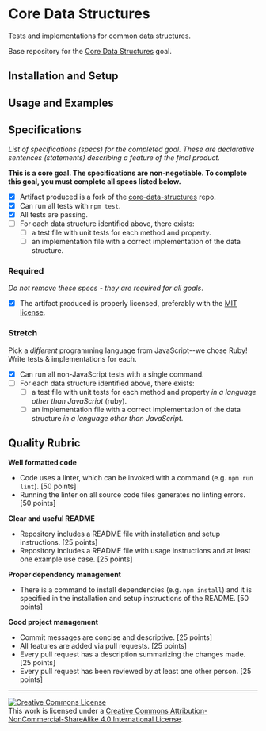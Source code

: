 # Core Data Structures

Tests and implementations for common data structures.

Base repository for the [Core Data Structures](https://github.com/GuildCrafts/web-development-js/issues/128) goal.

## Installation and Setup

## Usage and Examples

## Specifications

_List of specifications (specs) for the completed goal. These are declarative sentences (statements) describing a feature of the final product._

**This is a core goal. The specifications are non-negotiable. To complete this goal, you must complete all specs listed below.**

- [X] Artifact produced is a fork of the [core-data-structures][core-data-structures] repo.
- [X] Can run all tests with `npm test`.
- [X] All tests are passing.
- [ ] For each data structure identified above, there exists:
  - [ ] a test file with unit tests for each method and property.
  - [ ] an implementation file with a correct implementation of the data structure.

### Required

_Do not remove these specs - they are required for all goals_.

- [X] The artifact produced is properly licensed, preferably with the [MIT license][mit-license].

### Stretch

Pick a _different_ programming language from JavaScript--we chose Ruby! Write tests & implementations for each.

- [X] Can run all non-JavaScript tests with a single command.
- [ ] For each data structure identified above, there exists:
  - [ ] a test file with unit tests for each method and property _in a language other than JavaScript_ (ruby).
  - [ ] an implementation file with a correct implementation of the data structure _in a language other than JavaScript_.

## Quality Rubric

**Well formatted code**
- Code uses a linter, which can be invoked with a command (e.g. `npm run lint`). [50 points]
- Running the linter on all source code files generates no linting errors. [50 points]

**Clear and useful README**
- Repository includes a README file with installation and setup instructions. [25 points]
- Repository includes a README file with usage instructions and at least one example use case. [25 points]

**Proper dependency management**
- There is a command to install dependencies (e.g. `npm install`) and it is specified in the installation and setup instructions of the README. [50 points]

**Good project management**
- Commit messages are concise and descriptive. [25 points]
- All features are added via pull requests. [25 points]
- Every pull request has a description summarizing the changes made. [25 points]
- Every pull request has been reviewed by at least one other person. [25 points]

---

<!-- LICENSE -->

<a rel="license" href="http://creativecommons.org/licenses/by-nc-sa/4.0/"><img alt="Creative Commons License" style="border-width:0" src="https://i.creativecommons.org/l/by-nc-sa/4.0/80x15.png" /></a>
<br />This work is licensed under a <a rel="license" href="http://creativecommons.org/licenses/by-nc-sa/4.0/">Creative Commons Attribution-NonCommercial-ShareAlike 4.0 International License</a>.

[mit-license]: https://opensource.org/licenses/MIT
[core-data-structures]: https://github.com/GuildCrafts/core-data-structures

